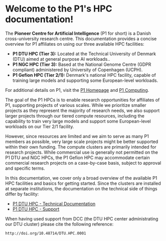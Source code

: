 # Welcome to the P1's HPC documentation!

The **Pioneer Centre for Artificial Intelligence** (P1 for short) is a Danish cross-university research centre. This documentation provides a concise overview for P1 affiliates on using our three available HPC facilities:

- **P1 DTU HPC (Tier 3):** Located at the Technical University of Denmark (DTU) aimed at general purpose AI workloads..
- **P1 NGC HPC (Tier 3):** Based at the National Genome Centre (GDPR compliant) administered by University of Copenhagen (UCPH).
- **P1 Gefion HPC (Tier 2/1):** Denmark's national HPC facility, capable of training large models and supporting some European-level workloads.

For additional details on P1, visit the [P1 Homepage](https://www.aicentre.dk/) and [P1 Computing](https://www.aicentre.dk/computing).

The goal of the P1 HPCs is to enable research opportunities for affiliates of P1, supporting projects of various scales. While we prioritize smaller projects as they represent the majority of research needs, we also support larger projects through our tiered compute resources, including the capability to train very large models and support some European-level workloads on our Tier 2/1 facility.

However, since resources are limited and we aim to serve as many P1 members as possible, very large scale projects might be better supported within their own funding. The compute clusters are primarily intended for research projects. While commercial use is generally not permitted on the P1 DTU and NGC HPCs, the P1 Gefion HPC may accommodate certain commercial research projects on a case-by-case basis, subject to approval and specific terms.

In this documentation, we cover only a broad overview of the available P1 HPC facilities and basics for getting started. Since the clusters are installed at separate institutions, the documentation on the technical side of things differ by facility:

- [P1 DTU HPC - Technical Documentation](https://www.hpc.dtu.dk/?page_id=5028)
- [P1 DTU HPC - Support](https://www.hpc.dtu.dk)

When having used support from DCC (the DTU HPC center administrating our DTU cluster) please cite the following reference:

```{bib}
http://doi.org/10.48714/DTU.HPC.0001
```
